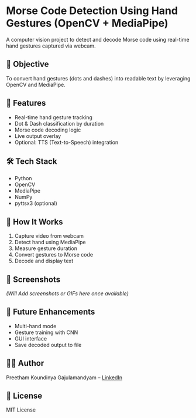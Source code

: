 # Morse Code Detection Using Hand Gestures (OpenCV + MediaPipe)

A computer vision project to detect and decode Morse code using real-time hand gestures captured via webcam.

## 🎯 Objective
To convert hand gestures (dots and dashes) into readable text by leveraging OpenCV and MediaPipe.

## 🚀 Features
- Real-time hand gesture tracking
- Dot & Dash classification by duration
- Morse code decoding logic
- Live output overlay
- Optional: TTS (Text-to-Speech) integration

## 🛠 Tech Stack
- Python
- OpenCV
- MediaPipe
- NumPy
- pyttsx3 (optional)

## 🧪 How It Works
1. Capture video from webcam
2. Detect hand using MediaPipe
3. Measure gesture duration
4. Convert gestures to Morse code
5. Decode and display text

## 📸 Screenshots
*(Will Add screenshots or GIFs here once available)*

## 📄 Future Enhancements
- Multi-hand mode
- Gesture training with CNN
- GUI interface
- Save decoded output to file

## 🙋‍♂️ Author
Preetham Koundinya Gajulamandyam – [LinkedIn](https://www.linkedin.com/in/preethamkoundinya)

## 📜 License
MIT License
